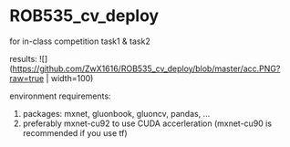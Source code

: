 # ROB535_cv_deploy
for in-class competition task1 &amp; task2

results:
![](https://github.com/ZwX1616/ROB535_cv_deploy/blob/master/acc.PNG?raw=true | width=100)

environment requirements:
1. packages: mxnet, gluonbook, gluoncv, pandas, ...
2. preferably mxnet-cu92 to use CUDA accerleration (mxnet-cu90 is recommended if you use tf)
